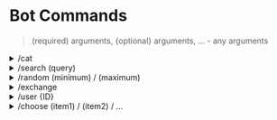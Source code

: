 # Bot Commands
> (required) arguments, {optional} arguments, ... - any arguments

<details>
  <summary>/cat</summary>
  
  Shows a cat image.
  
  > **Warning**\
  > This only works in the main chat. (The one you can send screenshots in)
</details>

<details>
  <summary>/search (query)</summary>
  
  Shows an image based on the query.
  
  Example:
  > **/search computer**
  >
  > *Shows an image of a computer*
  
  > **Warning**\
  > This only works in the main chat. (The one you can send screenshots in)
</details>

<details>
  <summary>/random (minimum) / (maximum)</summary>
  
  Returns a random number between (minimum) and (maximum).
  
  Example:
  > **/random 1 / 10**
  >
  > *Returns a random number between 1 and 10*
</details>

<details>
  <summary>/exchange</summary>
  
  Returns the current ingame cryptocurency exchange prices.
</details>

<details>
  <summary>/user {ID}</summary>
  
  Returns info on a user.
  
  Examples:
  > **/user**
  >
  > *Returns info about your account*
  
  > **/user 466664**
  >
  > *Returns info about an account that has the ID 466664*
</details>

<details>
  <summary>/choose (item1) / (item2) / ...</summary>
  
  Chooses something from a list. The list can have any length.
  
  Examples:
  > **/choose hello / hi**
  >
  > *Returns a random choice of hello or hi*
  
  > **/choose hello / hi / goodbye / bye**
  >
  > *Returns a random choice of hello, hi, goodbye or bye*
</details>
